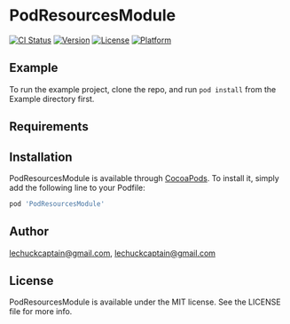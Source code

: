 # PodResourcesModule

[![CI Status](https://img.shields.io/travis/lechuckcaptain@gmail.com/PodResourcesModule.svg?style=flat)](https://travis-ci.org/lechuckcaptain@gmail.com/PodResourcesModule)
[![Version](https://img.shields.io/cocoapods/v/PodResourcesModule.svg?style=flat)](https://cocoapods.org/pods/PodResourcesModule)
[![License](https://img.shields.io/cocoapods/l/PodResourcesModule.svg?style=flat)](https://cocoapods.org/pods/PodResourcesModule)
[![Platform](https://img.shields.io/cocoapods/p/PodResourcesModule.svg?style=flat)](https://cocoapods.org/pods/PodResourcesModule)

## Example

To run the example project, clone the repo, and run `pod install` from the Example directory first.

## Requirements

## Installation

PodResourcesModule is available through [CocoaPods](https://cocoapods.org). To install
it, simply add the following line to your Podfile:

```ruby
pod 'PodResourcesModule'
```

## Author

lechuckcaptain@gmail.com, lechuckcaptain@gmail.com

## License

PodResourcesModule is available under the MIT license. See the LICENSE file for more info.
